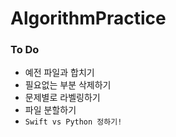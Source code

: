 # AlgorithmPractice
### To Do
- 예전 파일과 합치기
- 필요없는 부분 삭제하기
- 문제별로 라벨링하기
- 파일 분할하기
- `Swift vs Python 정하기!`
